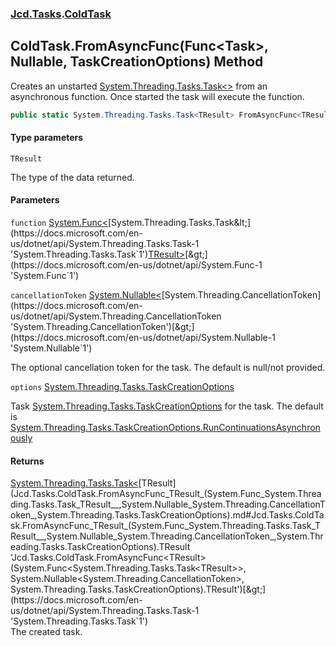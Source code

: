 ### [Jcd.Tasks](Jcd.Tasks.md 'Jcd.Tasks').[ColdTask](Jcd.Tasks.ColdTask.md 'Jcd.Tasks.ColdTask')

## ColdTask.FromAsyncFunc<TResult>(Func<Task<TResult>>, Nullable<CancellationToken>, TaskCreationOptions) Method

Creates an unstarted [System.Threading.Tasks.Task&lt;&gt;](https://docs.microsoft.com/en-us/dotnet/api/System.Threading.Tasks.Task-1 'System.Threading.Tasks.Task`1') from an asynchronous function. Once started the task will execute the function.

```csharp
public static System.Threading.Tasks.Task<TResult> FromAsyncFunc<TResult>(System.Func<System.Threading.Tasks.Task<TResult>> function, System.Nullable<System.Threading.CancellationToken> cancellationToken=null, System.Threading.Tasks.TaskCreationOptions options=System.Threading.Tasks.TaskCreationOptions.RunContinuationsAsynchronously);
```
#### Type parameters

<a name='Jcd.Tasks.ColdTask.FromAsyncFunc_TResult_(System.Func_System.Threading.Tasks.Task_TResult__,System.Nullable_System.Threading.CancellationToken_,System.Threading.Tasks.TaskCreationOptions).TResult'></a>

`TResult`

The type of the data returned.
#### Parameters

<a name='Jcd.Tasks.ColdTask.FromAsyncFunc_TResult_(System.Func_System.Threading.Tasks.Task_TResult__,System.Nullable_System.Threading.CancellationToken_,System.Threading.Tasks.TaskCreationOptions).function'></a>

`function` [System.Func&lt;](https://docs.microsoft.com/en-us/dotnet/api/System.Func-1 'System.Func`1')[System.Threading.Tasks.Task&lt;](https://docs.microsoft.com/en-us/dotnet/api/System.Threading.Tasks.Task-1 'System.Threading.Tasks.Task`1')[TResult](Jcd.Tasks.ColdTask.FromAsyncFunc_TResult_(System.Func_System.Threading.Tasks.Task_TResult__,System.Nullable_System.Threading.CancellationToken_,System.Threading.Tasks.TaskCreationOptions).md#Jcd.Tasks.ColdTask.FromAsyncFunc_TResult_(System.Func_System.Threading.Tasks.Task_TResult__,System.Nullable_System.Threading.CancellationToken_,System.Threading.Tasks.TaskCreationOptions).TResult 'Jcd.Tasks.ColdTask.FromAsyncFunc<TResult>(System.Func<System.Threading.Tasks.Task<TResult>>, System.Nullable<System.Threading.CancellationToken>, System.Threading.Tasks.TaskCreationOptions).TResult')[&gt;](https://docs.microsoft.com/en-us/dotnet/api/System.Threading.Tasks.Task-1 'System.Threading.Tasks.Task`1')[&gt;](https://docs.microsoft.com/en-us/dotnet/api/System.Func-1 'System.Func`1')

<a name='Jcd.Tasks.ColdTask.FromAsyncFunc_TResult_(System.Func_System.Threading.Tasks.Task_TResult__,System.Nullable_System.Threading.CancellationToken_,System.Threading.Tasks.TaskCreationOptions).cancellationToken'></a>

`cancellationToken` [System.Nullable&lt;](https://docs.microsoft.com/en-us/dotnet/api/System.Nullable-1 'System.Nullable`1')[System.Threading.CancellationToken](https://docs.microsoft.com/en-us/dotnet/api/System.Threading.CancellationToken 'System.Threading.CancellationToken')[&gt;](https://docs.microsoft.com/en-us/dotnet/api/System.Nullable-1 'System.Nullable`1')

The optional cancellation token for the task. The default is null/not provided.

<a name='Jcd.Tasks.ColdTask.FromAsyncFunc_TResult_(System.Func_System.Threading.Tasks.Task_TResult__,System.Nullable_System.Threading.CancellationToken_,System.Threading.Tasks.TaskCreationOptions).options'></a>

`options` [System.Threading.Tasks.TaskCreationOptions](https://docs.microsoft.com/en-us/dotnet/api/System.Threading.Tasks.TaskCreationOptions 'System.Threading.Tasks.TaskCreationOptions')

Task [System.Threading.Tasks.TaskCreationOptions](https://docs.microsoft.com/en-us/dotnet/api/System.Threading.Tasks.TaskCreationOptions 'System.Threading.Tasks.TaskCreationOptions') for the task. The default is [System.Threading.Tasks.TaskCreationOptions.RunContinuationsAsynchronously](https://docs.microsoft.com/en-us/dotnet/api/System.Threading.Tasks.TaskCreationOptions.RunContinuationsAsynchronously 'System.Threading.Tasks.TaskCreationOptions.RunContinuationsAsynchronously')

#### Returns
[System.Threading.Tasks.Task&lt;](https://docs.microsoft.com/en-us/dotnet/api/System.Threading.Tasks.Task-1 'System.Threading.Tasks.Task`1')[TResult](Jcd.Tasks.ColdTask.FromAsyncFunc_TResult_(System.Func_System.Threading.Tasks.Task_TResult__,System.Nullable_System.Threading.CancellationToken_,System.Threading.Tasks.TaskCreationOptions).md#Jcd.Tasks.ColdTask.FromAsyncFunc_TResult_(System.Func_System.Threading.Tasks.Task_TResult__,System.Nullable_System.Threading.CancellationToken_,System.Threading.Tasks.TaskCreationOptions).TResult 'Jcd.Tasks.ColdTask.FromAsyncFunc<TResult>(System.Func<System.Threading.Tasks.Task<TResult>>, System.Nullable<System.Threading.CancellationToken>, System.Threading.Tasks.TaskCreationOptions).TResult')[&gt;](https://docs.microsoft.com/en-us/dotnet/api/System.Threading.Tasks.Task-1 'System.Threading.Tasks.Task`1')  
The created task.